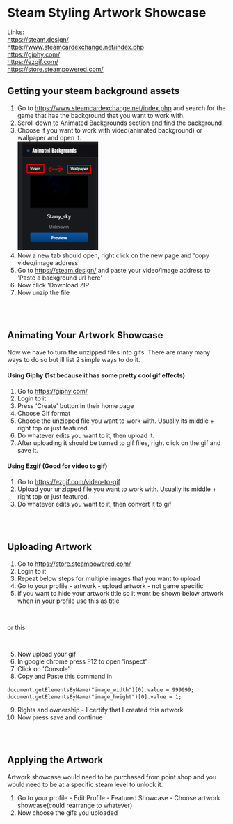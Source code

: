 # Steam Styling Artwork Showcase

Links:  
https://steam.design/ <!-- Used for Turning the image/video into steam artwork layouts -->  
https://www.steamcardexchange.net/index.php <!-- Used for getting the background artwork image/video links -->  
https://giphy.com/ <!-- Turning the image/video into gifs with choices of adding some pretty neat texts animation and exporting it out -->  
https://ezgif.com/ <!-- Could also use this to do so both are fine -->  
https://store.steampowered.com/ <!-- Official Steam Site -->

## Getting your steam background assets
1) Go to https://www.steamcardexchange.net/index.php and search for the game that has the background that you want to work with.
2) Scroll down to Animated Backgrounds section and find the background.
3) Choose if you want to work with video(animated background) or wallpaper and open it.  
   <img src="./src/images/exampleVideoWallpaper.png" height="250" />
4) Now a new tab should open, right click on the new page and 'copy video/image address'
5) Go to https://steam.design/ and paste your video/image address to 'Paste a background url here'
6) Now click 'Download ZIP'
7) Now unzip the file
<br>
<br>

## Animating Your Artwork Showcase
Now we have to turn the unzipped files into gifs. There are many many ways to do so but ill list 2 simple ways to do it.

#### Using Giphy (1st because it has some pretty cool gif effects)
1) Go to https://giphy.com/
2) Login to it
3) Press 'Create' button in their home page
4) Choose Gif format
5) Choose the unzipped file you want to work with. Usually its middle + right top or just featured.
6) Do whatever edits you want to it, then upload it.
7) After uploading it should be turned to gif files, right click on the gif and save it.

#### Using Ezgif (Good for video to gif)
1) Go to https://ezgif.com/video-to-gif
2) Upload your unzipped file you want to work with. Usually its middle + right top or just featured.
3) Do whatever edits you want to it, then convert it to gif
<br>
<br>

## Uploading Artwork
1) Go to https://store.steampowered.com/
2) Login to it
3) Repeat below steps for multiple images that you want to upload
4) Go to your profile - artwork - upload artwork - not game specific
5) if you want to hide your artwork title so it wont be shown below artwork when in your profile use this as title
```
⁣
```
or this
```
­
```
5) Now upload your gif
6) In google chrome press F12 to open 'inspect'
7) Click on 'Console'
8) Copy and Paste this command in
```
document.getElementsByName("image_width")[0].value = 999999;
document.getElementsByName("image_height")[0].value = 1;
```
9) Rights and ownership - I certify that I created this artwork
10) Now press save and continue
<br>
<br>

## Applying the Artwork
Artwork showcase would need to be purchased from point shop and you would need to be at a specific steam level to unlock it.
1) Go to your profile - Edit Profile - Featured Showcase - Choose artwork showcase(could rearrange to whatever)
2) Now choose the gifs you uploaded









